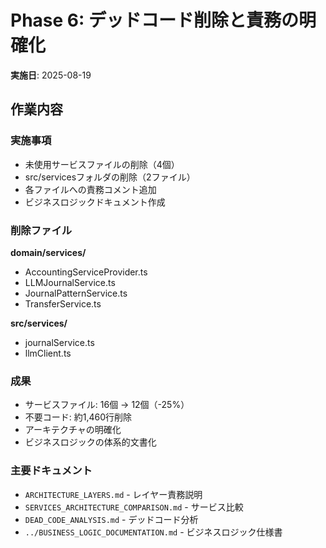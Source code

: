 # Phase 6: デッドコード削除と責務の明確化

**実施日**: 2025-08-19

## 作業内容

### 実施事項
- 未使用サービスファイルの削除（4個）
- src/servicesフォルダの削除（2ファイル）
- 各ファイルへの責務コメント追加
- ビジネスロジックドキュメント作成

### 削除ファイル
**domain/services/**
- AccountingServiceProvider.ts
- LLMJournalService.ts
- JournalPatternService.ts
- TransferService.ts

**src/services/**
- journalService.ts
- llmClient.ts

### 成果
- サービスファイル: 16個 → 12個（-25%）
- 不要コード: 約1,460行削除
- アーキテクチャの明確化
- ビジネスロジックの体系的文書化

### 主要ドキュメント
- `ARCHITECTURE_LAYERS.md` - レイヤー責務説明
- `SERVICES_ARCHITECTURE_COMPARISON.md` - サービス比較
- `DEAD_CODE_ANALYSIS.md` - デッドコード分析
- `../BUSINESS_LOGIC_DOCUMENTATION.md` - ビジネスロジック仕様書